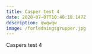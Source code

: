 ```yaml
---
title: Casper test 4
date: 2020-07-07T10:40:18.147Z
description: qwqwqw
image: /forledningsgrupper.jpg
---
```

Caspers test 4
